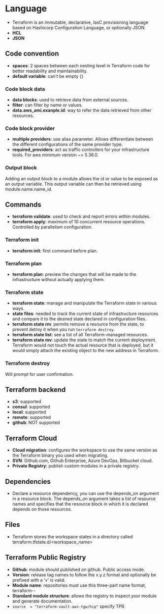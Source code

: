 # Language
- Terraform is an immutable, declarative, IasC provisioning language based on Hashicorp Configuration Language, or optionally JSON.
- **HCL**
- **JSON**

## Code convention

- **spaces**: 2 spaces between each nesting level in Terraform code for better readability and maintainability.
- **default variable**: can't be empty {}

### Code block data

- **data blocks**: used to retrieve data from external sources.
- **filter**: can filter by name or values.
- **data.aws_ami.exanple.id**: way to refer the data retrieved from other resources.

### Code block provider

- **multiple providers**: use alias parameter. Allows differentiate between the different configurations of the same provider type.
- **required_providers**: act as traffic controllers for your infrastructure tools. For aws minimum version ~> 5.36.0.

### Output block

Adding an output block to a module allows the id or value to be exposed as an output variable. This output variable can then be retrieved using module.name.name_id.

## Commands

- **terraform validate**: used to check and report errors within modules.
- **terraform apply**: maximum of 10 concurrent resource operations. Controlled by parallelism configuration.

### Terraform init

- **terraform init**: first command before plan.

### Terraform plan

- **terraform plan**: preview the changes that will be made to the infrastructure without actually applying them.

### Terraform state

- **terraform state**: manage and manipulate the Terraform state in various ways.
- **state files**: needed to track the current state of infrastructure resources and compare it to the desired state declared in configuration files.
- **terraform state rm**: permits remove a resource from the state, to prevent detroy it when you run `terraform destroy`.
- **terraform state list**: see a list of all Terraform-managed resources.
- **terraform state mv**: update the state to match the current deployment. Terraform would not touch the actual resource that is deployed, but it would simply attach the existing object to the new address in Terraform.

### Terraform destroy

Will prompt for user confirmation.

## Terraform backend

- **s3**: supported
- **consul**: supported
- **local**: supported
- **remote**: supported
- **github**: NOT supported

## Terraform Cloud

- **Cloud migration**: configures the workspace to use the same version as the Terraform binary you used when migrating.
- **SVN**: Github.com, Github Enterprise, Azure DevOps, Bitbucket cloud.
- **Private Registry**: publish custom modules in a private registry.

## Dependencies

- Declare a resource dependency, you can use the depends_on argument in a resource block. The depends_on argument takes a list of resource names and specifies that the resource block in which it is declared depends on those resources.

## Files

- Terraform stores the workspace states in a directory called terraform.tfstate.d/<workspace_name>

## Terraform Public Registry

- **Github**: module should published on github. Public access mode.
- **Version**: release tag names to follow the x.y.z format and optionally be prefixed with a 'v' is valid.
- **Module name**: repositories must use this three-part name format, terraform-<PROVIDER>-<NAME>
- **Standard module structure**: allows the registry to inspect your module and generate documentation.
- `source  = "terraform-vault-aws-tgw/hcp"` specify TPR.

